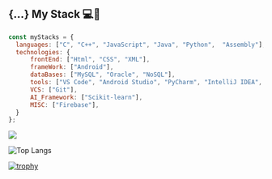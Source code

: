 

## {...} My Stack 💻🚀

```js
const myStacks = {
  languages: ["C", "C++", "JavaScript", "Java", "Python",  "Assembly"],
  technologies: {
      frontEnd: ["Html", "CSS", "XML"],
      frameWork: ["Android"],
      dataBases: ["MySQL", "Oracle", "NoSQL"],
      tools: ["VS Code", "Android Studio", "PyCharm", "IntelliJ IDEA", "CodeBlocks"],
      VCS: ["Git"],
      AI_Framework: ["Scikit-learn"],
      MISC: ["Firebase"],
  }
};
```
<p>
  <img src="https://github-readme-stats.vercel.app/api?username=samnoon1971&show_icons=true">
</p>

![Top Langs](https://github-readme-stats.vercel.app/api/top-langs/?username=samnoon1971&layout=compact)

[![trophy](https://github-profile-trophy.vercel.app/?username=sammnoon1971&theme=dracula)](https://github.com/samnoon1971/github-profile-trophy)
